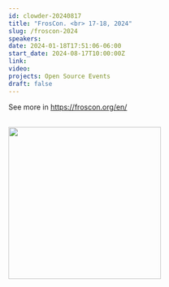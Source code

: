 ```yaml
---
id: clowder-20240817
title: "FrosCon. <br> 17-18, 2024"
slug: /froscon-2024
speakers:
date: 2024-01-18T17:51:06-06:00
start_date: 2024-08-17T10:00:00Z
link:  
video: 
projects: Open Source Events 
draft: false
---
```


<p>See more in <a href="https://froscon.org/en/" target="_blank">https://froscon.org/en/</a></p>


<br>

<a href="https://froscon.org/en/" target="_blank">
<img src="/../images/carousel/FrosCon.png" class="img-fluid mx-auto d-block" width="300">
</a>
